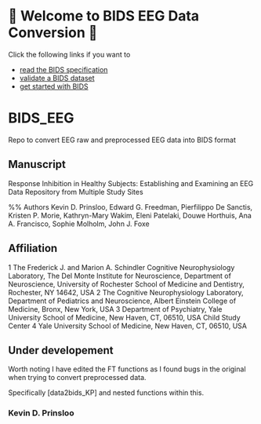 # 👋 Welcome to BIDS EEG Data Conversion 👋

Click the following links if you want to

- [read the BIDS specification](https://bids-specification.readthedocs.io/en/latest/)
- [validate a BIDS dataset](https://bids-standard.github.io/bids-validator/)
- [get started with BIDS](https://bids-standard.github.io/bids-starter-kit/)
  <!-- - R -->

# BIDS_EEG
Repo to convert EEG raw and preprocessed EEG data into BIDS format

## Manuscript
Response Inhibition in Healthy Subjects: Establishing and Examining an EEG Data Repository from Multiple Study Sites 

%% Authors
Kevin D. Prinsloo, Edward G. Freedman, Pierfilippo De Sanctis, Kristen P. Morie, Kathryn-Mary Wakim, Eleni Patelaki, Douwe Horthuis, Ana A. Francisco, Sophie Molholm, John J. Foxe

## Affiliation
1 The Frederick J. and Marion A. Schindler Cognitive Neurophysiology Laboratory, The Del Monte Institute for Neuroscience, Department of Neuroscience, University of Rochester School of Medicine and Dentistry, Rochester, NY 14642, USA
2 The Cognitive Neurophysiology Laboratory, Department of Pediatrics and Neuroscience, Albert Einstein College of Medicine, Bronx, New York, USA
3 Department of Psychiatry, Yale University School of Medicine, New Haven, CT, 06510, USA Child Study Center
4 Yale University School of Medicine, New Haven, CT, 06510, USA


## Under developement

Worth noting I have edited the FT functions as I found bugs in the original 
when trying to convert preprocessed data.

Specifically [data2bids_KP] and nested functions within this.

### Kevin D. Prinsloo
